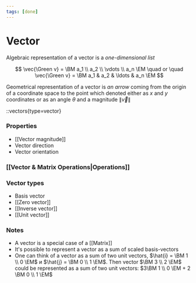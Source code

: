 ```yaml
---
tags: [done]
---
```


# Vector

Algebraic representation of a vector is a _one-dimensional list_

$$
\vec{\Green v} = \BM a_1 \\ a_2 \\ \vdots \\ a_n \EM
\quad or \quad
\vec{\Green v} = \BM a_1 & a_2 & \ldots & a_n \EM
$$

Geometrical representation of a vector is _an arrow_ coming from
the origin of a coordinate space to the point which denoted either as
$x$ and $y$ coordinates or as an angle $\theta$ and a magnitude $\|\vec{v}\|$

::vectors{type=vector}

<!--
visual:
:::
Vector
:::

```latex vector
\begin{tikzpicture}
  % Help
  \clip (-0.4, -0.4) rectangle (4.4, 4.4);
  \draw [help lines, lightgray] (-1, -1) grid (5, 5);
  \draw [->] (-4, 0) -- (4, 0) coordinate (x axis) node [below right] {$x$};
  \draw [->] (0, -4) -- (0, 4) coordinate (y axis) node [above left] {$y$};
  % Image
  \coordinate (A) at (3, 2);
  \draw [vec] [->] (0, 0) -- (A) node [midway, above] {$\vec v$};
  \draw [proj] (A) -- ($(-4, 0)!(A)!(4, 0)$);
  \draw [proj] (A) -- ($(0, -4)!(A)!(0, 4)$);
  \node [\Color, below, fill = white] at (3, 0) {$3$};
  \node [\Color, left, fill = white] at (0, 2) {$2$};
\end{tikzpicture}
\hspace{4em}
\begin{tikzpicture}
  % Help
  \clip (-0.4, -0.4) rectangle (4.4, 4.4);
  % \draw [help lines, lightgray] (-1, -1) grid (5, 5);
  \draw [->] (-4, 0) -- (4, 0) coordinate (x axis) node [below right] {$x$};
  \draw [->] (0, -4) -- (0, 4) coordinate (y axis) node [above left] {$y$};
  % Image
  \coordinate (A) at (3, 2);
  \draw [vec] [->] (0, 0) -- (A) node [midway, above] {$\vec v$};
  \draw [help lines] (0, 0) circle (1) circle (2) circle (3) circle (4);
  % \draw [help lines] (0, 0) circle ({veclen(3, 2)});

  \draw [NavyBlue, dashed] (1.2, 0) arc [start angle=0, end angle=33, radius=1.2] node [midway, right] {$\theta$};
  \draw [NavyBlue, dashed] (0, 0) circle ({veclen(3, 2)});

  % \draw [proj] (A) -- ($(-4, 0)!(A)!(4, 0)$);
  % \draw [proj] (A) -- ($(0, -4)!(A)!(0, 4)$);
  % \node [\Color, below, fill = white] at (3, 0) {$3$};
  % \node [\Color, left, fill = white] at (0, 2) {$2$};
\end{tikzpicture}
```
-->

### Properties

- [[Vector magnitude]]
- Vector direction
- Vector orientation

### [[Vector & Matrix Operations|Operations]]

### Vector types

- Basis vector
- [[Zero vector]]
- [[Inverse vector]]
- [[Unit vector]]

### Notes

- A vector is a special case of a [[Matrix]]
- It's possible to represent a vector as a sum of scaled basis-vectors
- One can think of a vector as a sum of two unit vectors, $\hat{i} = \BM 1 \\ 0 \EM$ и $\hat{j} = \BM 0 \\ 1 \EM$. Then vector $\BM 3 \\ 2 \EM$ could be represented as a sum of two unit vectors: $3\BM 1 \\ 0 \EM + 2 \BM 0 \\ 1 \EM$
<!-- !mark[](info) Векторное поле -->

<!--
https://people.cs.clemson.edu/~dhouse/courses/405/notes/vectors.pdf
-->
